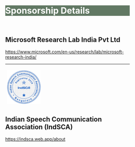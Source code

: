<br>
<br>
<div class="widewrapper pagetitle">
  <div class="container" style="background-color:#617863">
    <h1 style="color:white;">Sponsorship Details</h1>
  </div>
</div>
<br>


<style>
* {
  box-sizing: border-box;
}

/* Create two equal columns that floats next to each other */
.column {
  float: left;
  width: 50%;
  padding: 10px;
  
}

/* Clear floats after the columns */
.row:after {
  content: "";
  display: table;
  clear: both;
}
</style>
<h2>Microsoft Research Lab India Pvt Ltd</h2>
<a href="https://www.microsoft.com/en-us/research/lab/microsoft-research-india/">https://www.microsoft.com/en-us/research/lab/microsoft-research-india/</a>

<hr>

<img style="height: 120px; width:auto;padding:5px;"  src="./assets/img/persons/indsca_logo.png">
<h2>Indian Speech Communication Association (IndSCA)</h2>
<a href="https://indsca.web.app/about">https://indsca.web.app/about</a>
 